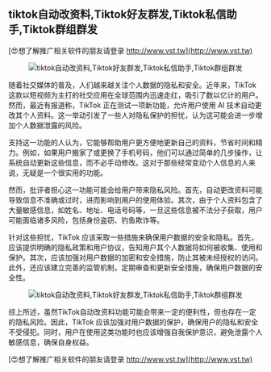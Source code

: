 ## **tiktok自动改资料,Tiktok好友群发,Tiktok私信助手,Tiktok群组群发**

[😍想了解推广相关软件的朋友请登录 http://www.vst.tw](http://www.vst.tw)

 <center><img src="https://vst.tw/MP4/tuiguang/png/0.png" alt="tiktok自动改资料,Tiktok好友群发,Tiktok私信助手,Tiktok群组群发"></center>

随着社交媒体的普及，人们越来越关注个人数据的隐私和安全。近年来，TikTok这款以短视频为主打的社交应用在全球范围内迅速走红，吸引了数以亿计的用户。然而，最近有报道称，TikTok 正在测试一项新功能，允许用户使用 AI 技术自动更改其个人资料。这一举动引发了一些人对隐私保护的担忧，认为这可能会进一步增加个人数据泄露的风险。

支持这一功能的人认为，它能够帮助用户更方便地更新自己的资料，节省时间和精力。例如，如果用户搬家了或更换了手机号码，他们可以通过简单的几步操作，让系统自动更新这些信息，而不必手动修改。这对于那些经常变动个人信息的人来说，无疑是一个很实用的功能。

然而，批评者担心这一功能可能会给用户带来隐私风险。首先，自动更改资料可能导致信息不准确或过时，进而影响到用户的使用体验。其次，由于个人资料包含了大量敏感信息，如姓名、地址、电话号码等，一旦这些信息被不法分子获取，用户可能面临诸多风险，包括身份盗窃、钓鱼欺诈等。

针对这些担忧，TikTok 应该采取一些措施来确保用户数据的安全和隐私。首先，应该提供明确的隐私政策和用户协议，告知用户其个人数据将如何被收集、使用和保护。其次，应该加强对用户数据的加密和安全措施，防止其被未经授权的访问。此外，还应该建立完善的监管机制，定期审查和更新安全措施，确保用户数据的安全性。

 <center><img src="https://vst.tw/MP4/tuiguang/png/5.png" alt="tiktok自动改资料,Tiktok好友群发,Tiktok私信助手,Tiktok群组群发"></center>

综上所述，虽然TikTok自动改资料功能可能会带来一定的便利性，但也存在一定的隐私风险。因此，TikTok 应该加强对用户数据的保护，确保用户的隐私和安全不受侵犯。同时，用户在使用这类功能时也应该增强自我保护意识，避免泄露个人敏感信息，确保自身权益。

[😍想了解推广相关软件的朋友请登录 http://www.vst.tw](http://www.vst.tw)



